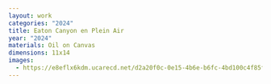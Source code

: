 ```yaml
---
layout: work
categories: "2024"
title: Eaton Canyon en Plein Air
year: "2024"
materials: Oil on Canvas
dimensions: 11x14
images:
  - https://e8eflx6kdm.ucarecd.net/d2a20f0c-0e15-4b6e-b6fc-4bd100c4f85f/-/resize/2400/-/quality/lightest/-/format/auto/
---
```

